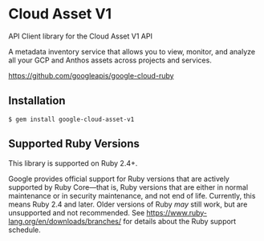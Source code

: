 # Cloud Asset V1

API Client library for the Cloud Asset V1 API

A metadata inventory service that allows you to view, monitor, and analyze all your GCP and Anthos assets across projects and services.

https://github.com/googleapis/google-cloud-ruby

## Installation

```
$ gem install google-cloud-asset-v1
```

## Supported Ruby Versions

This library is supported on Ruby 2.4+.

Google provides official support for Ruby versions that are actively supported
by Ruby Core—that is, Ruby versions that are either in normal maintenance or
in security maintenance, and not end of life. Currently, this means Ruby 2.4
and later. Older versions of Ruby _may_ still work, but are unsupported and not
recommended. See https://www.ruby-lang.org/en/downloads/branches/ for details
about the Ruby support schedule.
